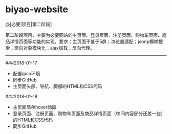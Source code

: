 # biyao-website

@[必要|项目|第二阶段]

第二阶段项目，主要为必要网站的主页面、登录页面、注册页面、购物车页面、商品详情页面等功能的实现。要求：主页面不低于5屏；浏览器适配；jsonp模糊搜索；面向对象模块化；ajax加载；反向代理。

---

###2018-01-17

- 配置gulp环境
- 同步GitHub
- 主页面头部、导航、脚部的HTML和CSS代码

###2018-01-18

- 主页面简单hover动画
- 登录页面、注册页面、购物车页面及商品详情页面（中间内容部分还差一些）的HTML和CSS代码
- 同步GitHub